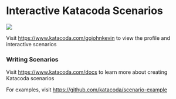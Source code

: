 # Interactive Katacoda Scenarios

[![](http://shields.katacoda.com/katacoda/gojohnkevin/count.svg)](https://www.katacoda.com/gojohnkevin "Get your profile on Katacoda.com")

Visit https://www.katacoda.com/gojohnkevin to view the profile and interactive scenarios

### Writing Scenarios
Visit https://www.katacoda.com/docs to learn more about creating Katacoda scenarios

For examples, visit https://github.com/katacoda/scenario-example
